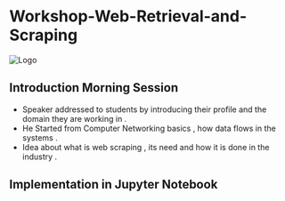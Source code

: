 # Workshop-Web-Retrieval-and-Scraping

![Logo](https://github.com/yashraj9011/Workshop-Web-Retrieval-and-Web-Scraping/blob/main/WRS_Workshop.png)

## Introduction Morning Session
- Speaker addressed to students by introducing their profile and the domain they are working in .
- He Started from Computer Networking basics , how data flows in the systems .
- Idea about what is web scraping , its need and how it is done in the industry .

## Implementation in Jupyter Notebook 

<script>
    // Replace 'your_md_file.md' with the path to your Markdown file
    const mdFilePath = 'Web Scraping and Rtrieval.md';

    // Fetch the Markdown file
    fetch(mdFilePath)
        .then(response => response.text())
        .then(mdText => {
            // Convert Markdown to HTML using showdown.js
            const converter = new showdown.Converter();
            const htmlContent = converter.makeHtml(mdText);

            // Display the HTML content in the designated element
            document.getElementById('markdown-content').innerHTML = htmlContent;
        })
        .catch(error => {
            console.error('Error fetching the Markdown file:', error);
        });
</script>



